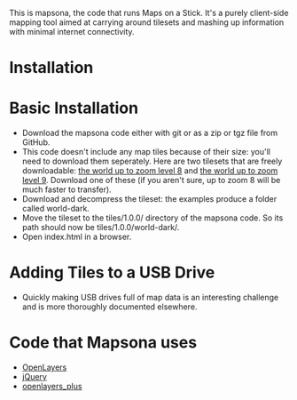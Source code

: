 This is mapsona, the code that runs Maps on a Stick. It's a purely client-side mapping tool aimed at carrying around tilesets and mashing up information with minimal internet connectivity.

# Installation


# Basic Installation

* Download the mapsona code either with git or as a zip or tgz file from GitHub.
* This code doesn't include any map tiles because of their size: you'll need to
  download them seperately. Here are two tilesets that are freely downloadable:
  [the world up to zoom level 8](http://mapbox-tilesets.s3.amazonaws.com/world-dark-0-8.tgz) and [the world up to zoom level 9](http://mapbox-tilesets.s3.amazonaws.com/world-dark-0-9.tgz). Download one of these (if you aren't sure, up to zoom 8 will be much faster to transfer).
* Download and decompress the tileset: the examples produce a folder called world-dark.
* Move the tileset to the tiles/1.0.0/ directory of the mapsona code. So its path should now be tiles/1.0.0/world-dark/.
* Open index.html in a browser.


# Adding Tiles to a USB Drive


* Quickly making USB drives full of map data is an interesting challenge and is
  more thoroughly documented elsewhere.


# Code that Mapsona uses

* [OpenLayers](http://www.openlayers.org/)
* [jQuery](http://jquery.com/)
* [openlayers_plus](http://github.com/developmentseed/openlayers_plus)
